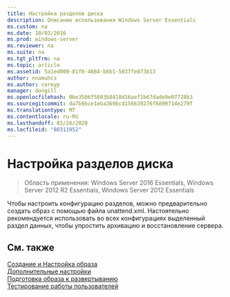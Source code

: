 ```yaml
---
title: Настройка разделов диска
description: Описание использования Windows Server Essentials
ms.custom: na
ms.date: 10/03/2016
ms.prod: windows-server
ms.reviewer: na
ms.suite: na
ms.tgt_pltfrm: na
ms.topic: article
ms.assetid: 5a1ed009-81f0-4884-b6b1-5037fe873b13
author: nnamuhcs
ms.author: coreyp
manager: dongill
ms.openlocfilehash: 0be3506f5603b8418d16aef1b67dade9e07728b3
ms.sourcegitcommit: da7b9bce1eba369bcd156639276f6899714e279f
ms.translationtype: MT
ms.contentlocale: ru-RU
ms.lasthandoff: 03/26/2020
ms.locfileid: "80311952"
---
```

# <a name="customize-disk-partitions"></a>Настройка разделов диска

>Область применения: Windows Server 2016 Essentials, Windows Server 2012 R2 Essentials, Windows Server 2012 Essentials

Чтобы настроить конфигурацию разделов, можно предварительно создать образ с помощью файла unattend.xml. Настоятельно рекомендуется использовать во всех конфигурациях выделенный раздел данных, чтобы упростить архивацию и восстановление сервера.  
  
## <a name="see-also"></a>См. также  
 [Создание и Настройка образа](Creating-and-Customizing-the-Image.md)   
 [Дополнительные настройки](Additional-Customizations.md)   
 [Подготовка образа к развертыванию](Preparing-the-Image-for-Deployment.md)   
 [Тестирование работы пользователей](Testing-the-Customer-Experience.md)